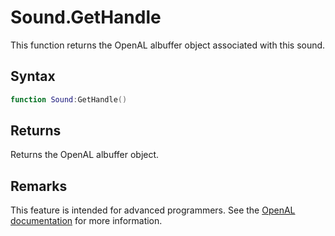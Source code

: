 # Sound.GetHandle

This function returns the OpenAL albuffer object associated with this sound.

## Syntax

```lua
function Sound:GetHandle()
```

## Returns

Returns the OpenAL albuffer object.

## Remarks

This feature is intended for advanced programmers. See the [OpenAL documentation](https://openal.org/documentation/) for more information.